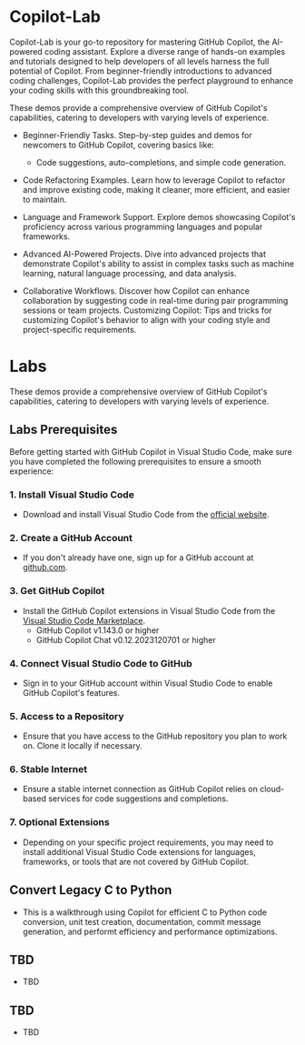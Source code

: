 # Copilot-Lab
Copilot-Lab is your go-to repository for mastering GitHub Copilot, the AI-powered coding assistant. Explore a diverse range of hands-on examples and tutorials designed to help developers of all levels harness the full potential of Copilot. From beginner-friendly introductions to advanced coding challenges, Copilot-Lab provides the perfect playground to enhance your coding skills with this groundbreaking tool.

These demos provide a comprehensive overview of GitHub Copilot's capabilities, catering to developers with varying levels of experience.

- Beginner-Friendly Tasks. Step-by-step guides and demos for newcomers to GitHub Copilot, covering basics like:
  - Code suggestions, auto-completions, and simple code generation.

- Code Refactoring Examples. Learn how to leverage Copilot to refactor and improve existing code, making it cleaner, more efficient, and easier to maintain.
- Language and Framework Support. Explore demos showcasing Copilot's proficiency across various programming languages and popular frameworks.
- Advanced AI-Powered Projects. Dive into advanced projects that demonstrate Copilot's ability to assist in complex tasks such as machine learning, natural language processing, and data analysis.
- Collaborative Workflows. Discover how Copilot can enhance collaboration by suggesting code in real-time during pair programming sessions or team projects.
Customizing Copilot: Tips and tricks for customizing Copilot's behavior to align with your coding style and project-specific requirements.

# Labs
These demos provide a comprehensive overview of GitHub Copilot's capabilities, catering to developers with varying levels of experience.

## Labs Prerequisites
Before getting started with GitHub Copilot in Visual Studio Code, make sure you have completed the following prerequisites to ensure a smooth experience:

### 1. Install Visual Studio Code
- Download and install Visual Studio Code from the [official website](https://code.visualstudio.com/).

### 2. Create a GitHub Account
- If you don't already have one, sign up for a GitHub account at [github.com](https://github.com/).

### 3. Get GitHub Copilot
- Install the GitHub Copilot extensions in Visual Studio Code from the [Visual Studio Code Marketplace](https://marketplace.visualstudio.com/).
  - GitHub Copilot v1.143.0 or higher
  - GitHub Copilot Chat v0.12.2023120701 or higher

### 4. Connect Visual Studio Code to GitHub
- Sign in to your GitHub account within Visual Studio Code to enable GitHub Copilot's features.

### 5. Access to a Repository
- Ensure that you have access to the GitHub repository you plan to work on. Clone it locally if necessary.

### 6. Stable Internet
- Ensure a stable internet connection as GitHub Copilot relies on cloud-based services for code suggestions and completions.

### 7. Optional Extensions
- Depending on your specific project requirements, you may need to install additional Visual Studio Code extensions for languages, frameworks, or tools that are not covered by GitHub Copilot.

## Convert Legacy C to Python
- This is a walkthrough using Copilot for efficient C to Python code conversion, unit test creation, documentation, commit message generation, and performt efficiency and performance optimizations.

## TBD
- TBD

## TBD
- TBD

